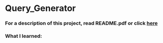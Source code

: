 # Query_Generator

### For a description of this project, read README.pdf or click [here](https://github.com/fxnolimit/WebSocket_prototype/blob/master/README.pdf)

### What I learned:

